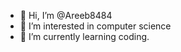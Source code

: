 - 👋 Hi, I’m @Areeb8484
- 👀 I’m interested in computer science
- 🌱 I’m currently learning coding.

<!---
Areeb8484/Areeb8484 is a ✨ special ✨ repository because its `README.md` (this file) appears on your GitHub profile.
You can click the Preview link to take a look at your changes.
--->
